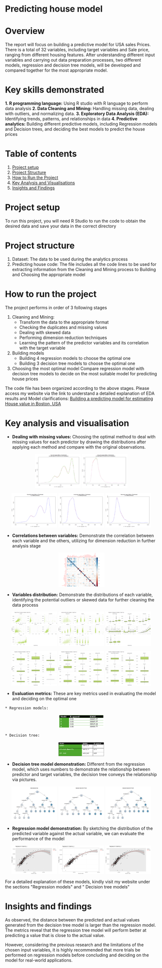 # Predicting house model
# Overview
The report will focus on building a predictive model for USA sales Prices. There is a total of 32 variables, including target variables and Sale price, ranging from different housing features. After understanding different input variables and carrying out data preparation processes, two different models, regression and decision tree models, will be developed and compared together for the most appropriate model.

# Key skills demonstrated
**1. R programming language:** Using R studio with R language to perform data analysis
**2. Data Cleaning and Mining:** Handling missing data, dealing with outliers, and normalizing data. 
**3. Exploratory Data Analysis (EDA):** Identifying trends, patterns, and relationships in data
**4. Predictive analytics:** Building different predictive models, including Regression models and Decision trees, and deciding the best models to predict the house prices

# Table of contents
1. [Project setup](#project-setup)
2. [Project Structure](#project-structure)
3. [How to Run the Project](#how-to-run-the-project)
4. [Key Analysis and Visualisations](#key-analysis-and-visualisation)
5. [Insights and Findings](#insights-and-findings)

# Project setup
To run this project, you will need R Studio to run the code to obtain the desired data and save your data in the correct directory 

# Project structure
1. Dataset: The data to be used during the analytics process
2. Predicting house code: The file includes all the code lines to be used for extracting information from the Cleaning and Mining process to Building and Choosing the appropriate model

# How to run the project 
The project performs in order of 3 following stages
1. Cleaning and Mining:
   * Transform the data to the appropriate format
   * Checking the duplicates and missing values
   * Dealing with skewed data
   * Performing dimension reduction techniques
   * Learning the pattern of the predictor variables and its correlation with the target variable
2. Building models
   * Building 4 regression models to choose the optimal one
   * Building 3 decision tree models to choose the optimal one
3. Choosing the most optimal model
   Compare regression model with decision tree models to decide on the most suitable model for predicting house prices

The code file has been organized according to the above stages. Please access my website via the link to understand a detailed explanation of EDA results and Model clarifications: [Building a predicting model for estimating House value in Boston, USA](https://nrena1997.wixsite.com/analyst-porfolio/post/building-a-predicting-model-for-estimating-house-value-in-boston-usa)

# Key analysis and visualisation
* **Dealing with missing values:** Choosing the optimal method to deal with missing values for each predictor by drawing the distributions after applying each method and compare with the original observations.
<p align="center">
  <img src= "https://github.com/RenaNguyen1997/image/blob/main/Predicting_house/Q4_Yearbuilt.png" width=30% height=40%> 
  <img src= "https://github.com/RenaNguyen1997/image/blob/main/Predicting_house/Q4_livingarea.png" width=30% height=40%>  
</p>
<p align="center">
  <img src= "https://github.com/RenaNguyen1997/image/blob/main/Predicting_house/Q4_yearbuilt_delete.png" width=30% height=40%>
  <img src= "https://github.com/RenaNguyen1997/image/blob/main/Predicting_house/Q4_livingarea_delete.png" width=30% height=40%>
  <img src= "https://github.com/RenaNguyen1997/image/blob/main/Predicting_house/Q4_saleprice.png" width=30% height=40%>
</p>

* **Correlations between variables:** Demonstrate the correlation between each variable and the others, utilizing for dimension reduction in further analysis stage
<p align="center">
  <img src= "https://github.com/RenaNguyen1997/image/blob/main/Predicting_house/Q5_correlation.png" width=30% height=40%> 
</p>

* **Variables distribution:** Demonstrate the distributions of each variable, identifying the potential outliers or skewed data for further cleaning the data process
<p align="center">
  <img src= "https://github.com/RenaNguyen1997/image/blob/main/Predicting_house/Q5_continousdistribution.png" width=30% height=40%> 
  <img src= "https://github.com/RenaNguyen1997/image/blob/main/Predicting_house/Q5_discretedistribution.png" width=30% height=40%>  
  <img src= "https://github.com/RenaNguyen1997/image/blob/main/Predicting_house/Q5_ordinal.png" width=30% height=40%>
</p>
<p align="center">
  <img src= "https://github.com/RenaNguyen1997/image/blob/main/Predicting_house/Q5_nominal1.png" width=30% height=40%>
  <img src= "https://github.com/RenaNguyen1997/image/blob/main/Predicting_house/Q5_nominal2.png" width=30% height=40%>
  <img src= "https://github.com/RenaNguyen1997/image/blob/main/Predicting_house/Q5_nominal3.png" width=30% height=40%>
</p>

* **Evaluation metrics:** These are key metrics used in evaluating the model and deciding on the optimal one
</p>

    * Regression models:
<p align="center">
  <img src= "https://github.com/RenaNguyen1997/image/blob/main/Predicting_house/Regression_model_comparison.png" width=30% height=40%>
</p>

    * Decision tree:
<p align="center">
  <img src= "https://github.com/RenaNguyen1997/image/blob/main/Predicting_house/Decisiontree_comparison.png" width=30% height=40%>
</p>

* **Decision tree model demonstration:** Different from the regression model, which uses numbers to demonstrate the relationship between predictor and target variables, the decision tree conveys the relationship via pictures.
<p align="center">
  <img src= "https://github.com/RenaNguyen1997/image/blob/main/Predicting_house/PartC_Decisiontree_initial.png" width=30% height=40%>
  <img src= "https://github.com/RenaNguyen1997/image/blob/main/Predicting_house/PartC_Decisiontree_increaseCP.png" width=30% height=40%>
  <img src= "https://github.com/RenaNguyen1997/image/blob/main/Predicting_house/PartC_Decisiontree_decreseCP.png" width=30% height=40%>
</p>

* **Regression model demonstration:** By sketching the distribution of the predicted variable against the actual variable, we can evaluate the performance of the model
<p align="center">
  <img src= "https://github.com/RenaNguyen1997/image/blob/main/Predicting_house/PartC_Regressionmodel_1.png" width=30% height=40%>
  <img src= "https://github.com/RenaNguyen1997/image/blob/main/Predicting_house/PartC_Regressionmodel_2.png" width=30% height=40%>
  <img src= "https://github.com/RenaNguyen1997/image/blob/main/Predicting_house/PartC_Regressionmodel_3.png" width=30% height=40%>
</p>
 
For a detailed explanation of these models, kindly visit my website under the sections "Regression models" and " Decision tree models"

# Insights and findings
As observed, the distance between the predicted and actual values generated from the decision tree model is larger than the regression model. The metrics reveal that the regression tree model will perform better at predicting a value that is close to the actual value.

However, considering the previous research and the limitations of the chosen input variables, it is highly recommended that more trials be performed on regression models before concluding and deciding on the model for real-world applications.
